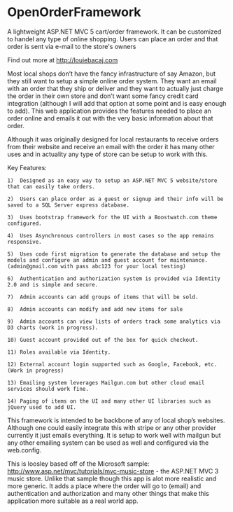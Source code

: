 OpenOrderFramework
==================

A lightweight ASP.NET MVC 5 cart/order framework. It can be customized to handel any type of online shopping. Users can place an order and that order is sent via e-mail to the store's owners

Find out more at http://louiebacaj.com

Most local shops don’t have the fancy infrastructure of say Amazon, but they still want to setup a simple online order system. They want an email with an order that they ship or deliver and they want to actually just charge the order in their own store and don’t want some fancy credit card integration (although I will add that option at some point and is easy enough to add). This web application provides the features needed to place an order online and emails it out with the very basic information about that order. 


Although it was originally designed for local restaurants to receive orders from their website and receive an email with the order it has many other uses and in actuality any type of store can be setup to work with this. 


Key Features:

    1)	Designed as an easy way to setup an ASP.NET MVC 5 website/store that can easily take orders. 
    
    2)	Users can place order as a guest or signup and their info will be saved to a SQL Server express database.
    
    3)	Uses bootstrap framework for the UI with a Boostwatch.com theme configured.
    
    4)	Uses Asynchronous controllers in most cases so the app remains responsive.
    
    5)	Uses code first migration to generate the database and setup the models and configure an admin and guest account for maintenance. (admin@gmail.com with pass abc123 for your local testing)
    
    6)	Authentication and authorization system is provided via Identity 2.0 and is simple and secure.
    
    7)	Admin accounts can add groups of items that will be sold.
    
    8)	Admin accounts can modify and add new items for sale 
    
    9)	Admin accounts can view lists of orders track some analytics via D3 charts (work in progress).
    
    10)	Guest account provided out of the box for quick checkout.
    
    11)	Roles available via Identity.
    
    12)	External account login supported such as Google, Facebook, etc. (Work in progress)
    
    13)	Emailing system leverages Mailgun.com but other cloud email services should work fine.
    
    14)	Paging of items on the UI and many other UI libraries such as jQuery used to add UI.



This framework is intended to be backbone of any of local shop’s websites. Although one could easily integrate this with stripe or any other provider currently it just emails everything. It is setup to work well with mailgun but any other emailing system can be used as well and configured via the web.config.


This is loosley based off of the Microsoft sample:
http://www.asp.net/mvc/tutorials/mvc-music-store - the ASP.NET MVC 3 music store. Unlike that sample though this app is alot more realistic and more generic. It adds a place where the order will go to (email) and authentication and authorization and many other things that make this application more suitable as a real world app.
